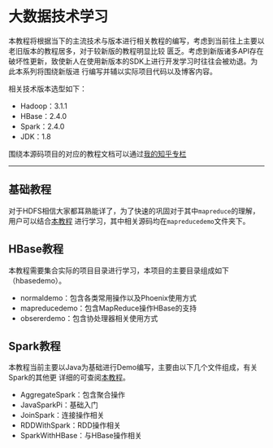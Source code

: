 # 大数据技术学习  

本教程将根据当下的主流技术与版本进行相关教程的编写，考虑到当前往上主要以老旧版本的教程居多，对于较新版的教程明显比较
匮乏。考虑到新版诸多API存在破坏性更新，致使新人在使用新版本的SDK上进行开发学习时往往会被劝退。为此本系列将围绕新版进
行编写并辅以实际项目代码以及博客内容。  

相关技术版本选型如下：  
* Hadoop：3.1.1  
* HBase：2.4.0  
* Spark：2.4.0  
* JDK：1.8

围绕本源码项目的对应的教程文档可以通过[我的知乎专栏](https://www.zhihu.com/column/c_1693727391665512448)

---

## 基础教程  

对于HDFS相信大家都耳熟能详了，为了快速的巩固对于其中`mapreduce`的理解，用户可以结合[本教程](/docs/MapReduceBasic.md)
进行学习，其中相关源码均在`mapreducedemo`文件夹下。  

## HBase教程  

本教程需要集合实际的项目目录进行学习，本项目的主要目录组成如下（hbasedemo）。  

* normaldemo：包含各类常用操作以及Phoenix使用方式  
* mapreducedemo：包含MapReduce操作HBase的支持  
* obsererdemo：包含协处理器相关使用方式  

## Spark教程  

本教程当前主要以Java为基础进行Demo编写，主要由以下几个文件组成，有关Spark的其他更
详细的可查阅[本教程](/sparkdemo/ReadMe.md)。    

* AggregateSpark：包含聚合操作
* JavaSparkPi：基础入门  
* JoinSpark：连接操作相关  
* RDDWithSpark：RDD操作相关  
* SparkWithHBase：与HBase操作相关  
